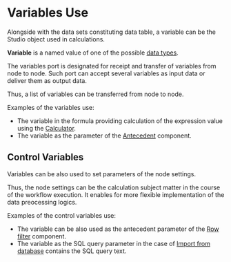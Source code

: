 # Variables Use

Alongside with the data sets constituting data table, a variable can be the Studio object used in calculations.

**Variable** is a named value of one of the possible [data types](../data/datatype.md).

The variables port is designated for receipt and transfer of variables from node to node. Such port can accept several variables as input data or deliver them as output data.

Thus, a list of variables can be transferred from node to node.

Examples of the variables use:

* The variable in the formula providing calculation of the expression value using the [Calculator](../processors/transformation/calc/README.md).
* The variable as the parameter of the [Antecedent](../processors/control/condition.md) component.

## Control Variables

Variables can be also used to set parameters of the node settings.

Thus, the node settings can be the calculation subject matter in the course of the workflow execution. It enables for more flexible implementation of the data preocessing logics.

Examples of the control variables use:

* The variable can be also used as the antecedent parameter of the [Row filter](../processors/transformation/row-filter/README.md) component.
* The variable as the SQL query parameter in the case of [Import from database](../integration/import/database.md) contains the SQL query text.